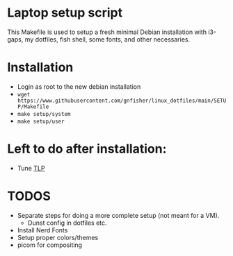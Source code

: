 # Laptop setup script

This Makefile is used to setup a fresh minimal Debian installation with i3-gaps,
my dotfiles, fish shell, some fonts, and other necessaries.

# Installation

- Login as root to the new debian installation
- `wget
  https://www.githubusercontent.com/gnfisher/linux_dotfiles/main/SETUP/Makefile`
- `make setup/system`
- `make setup/user`

# Left to do after installation:

- Tune [TLP](https://linrunner.de/tlp/installation/debian.html)

# TODOS

- Separate steps for doing a more complete setup (not meant for a VM).
  - Dunst config in dotfiles etc.
- Install Nerd Fonts
- Setup proper colors/themes
- picom for compositing
